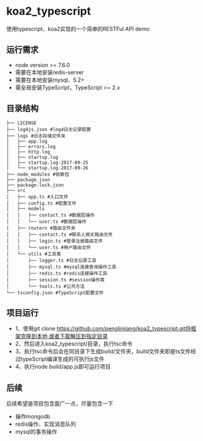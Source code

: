 # koa2_typescript
使用typescript、koa2实现的一个简单的RESTFul API demo

## 运行需求
* node version >= 7.6.0
* 需要在本地安装redis-server
* 需要在本地安装mysql、5.2+
* 需全局安装TypeScript，TypeScript >= 2.x

## 目录结构
```
├── LICENSE
├── log4js.json #log4日志记录配置
├── logs #日志存储文件夹
│   ├── app.log
│   ├── errors.log
│   ├── http.log
│   ├── startup.log
│   ├── startup.log-2017-09-25
│   └── startup.log-2017-09-26
├── node_modules #依赖包
├── package.json 
├── package-lock.json
├── src
│   ├── app.ts #入口文件
│   ├── config.ts #配置文件
│   ├── models
│   │   ├── contact.ts #数据层操作
│   │   └── user.ts #数据层操作
│   ├── routers #路由文件夹
│   │   ├── contact.ts #联系人相关路由文件
│   │   ├── login.ts #登录注册路由文件
│   │   └── user.ts #用户路由文件
│   └── utils #工具类
│       ├── logger.ts #日志记录工具
│       ├── mysql.ts #mysql连接查询操作工具
│       ├── redis.ts #redis连接操作工具
│       ├── session.ts #session操作类
│       └── tools.ts #公共方法
└── tsconfig.json #TypeScript配置文件
```

## 项目运行

* 1、使用git clone https://github.com/penglinjiang/koa2_typescript.git将框架克隆到本地,或者下载解压到指定目录
* 2、然后进入koa2_typescript/目录，执行tsc命令
* 3、执行tsc命令后会在同目录下生成build/文件夹，build文件夹即是ts文件经过typeScript编译生成的可执行js文件
* 4、执行node build/app.js即可运行项目

## 后续
后续希望是项目包含面广一点，尽量包含一下
* 操作mongodb
* redis操作、实现消息队列
* mysql的事务操作
